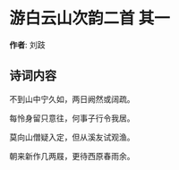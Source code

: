 # 游白云山次韵二首  其一

**作者**: 刘跂

## 诗词内容

不到山中宁久如，两日阙然或阔疏。

每怜身留只意往，何事子行令我居。

莫向山僧疑入定，但从溪友试观渔。

朝来新作几两屐，更待西原春雨余。

